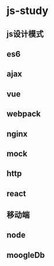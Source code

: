 # js-study

## js设计模式

## es6

## ajax

## vue

## webpack

## nginx

## mock

## http 

## react

## 移动端

## node

## moogleDb

## 
